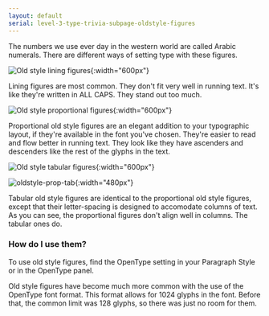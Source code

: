 ```yaml
---
layout: default
serial: level-3-type-trivia-subpage-oldstyle-figures
---
```

The numbers we use ever day in the western world are called Arabic numerals. There are different ways of setting type with these figures.

![Old style lining figures]({{site.url}}/svg/oldstyle-lining-figures.svg "Old style lining figures"){:width="600px"}

Lining figures are most common. They don't fit very well in running text. It's like they're written in ALL CAPS. They stand out too much.

![Old style proportional figures]({{site.url}}/svg/oldstyle-proportional.svg "Old style proportional figures"){:width="600px"}


Proportional old style figures are an elegant addition to your typographic layout, if they're available in the font you've chosen. They're easier to read and flow better in running text. They look like they have ascenders and descenders like the rest of the glyphs in the text.

![Old style tabular figures]({{site.url}}/svg/oldstyle-tabular-figures.svg "Old style tabular figures"){:width="600px"}

![oldstyle-prop-tab]({{site.url}}/svg/oldstyle-prop-tab.svg "oldstyle-prop-tab"){:width="480px"}

Tabular old style figures are identical to the proportional old style figures, except that their letter-spacing is designed to accomodate columns of text. As you can see, the proportional figures don't align well in columns. The tabular ones do.

### How do I use them?

To use old style figures, find the OpenType setting in your Paragraph Style or in the OpenType panel.

Old style figures have become much more common with the use of the OpenType font format. This format allows for 1024 glyphs in the font. Before that, the common limit was 128 glyphs, so there was just no room for them.



